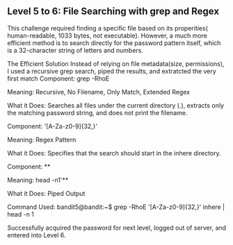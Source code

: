 ## Level 5 to 6: File Searching with grep and Regex 
This challenge required finding a specific file based on its properities( human-readable, 1033 bytes, not executable).
However, a much more efficient method is to search directly for the password pattern itself, which is a 32-character string of letters and numbers.

The Efficient Solution
Instead of relying on file metadata(size, permissions), I used a recursive grep search, piped the results, and extratcted the very first match
  Component:
grep -RhoE

  Meaning:
Recursive, No Filename, Only Match, Extended Regex

What it Does:
Searches all files under the current directory (.), extracts only the matching password string, and does not print the filename.

Component:
'[A-Za-z0-9]{32,}' 

Meaning:
Regex Pattern

What it Does:
Specifies that the search should start in the inhere directory.

Component:
**

Meaning:
head -n1'**

What it Does:
Piped Output

Command Used:
bandit5@bandit:~$ grep -RhoE '[A-Za-z0-9]{32,}' inhere | head -n 1

Successfully acquired the password for next level, logged out of server, and entered into Level 6. 
